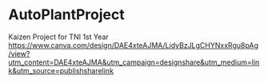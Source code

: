 # AutoPlantProject
Kaizen Project for TNI 1st Year
https://www.canva.com/design/DAE4xteAJMA/LidyBzJLgCHYNxxRgu8pAg/view?utm_content=DAE4xteAJMA&utm_campaign=designshare&utm_medium=link&utm_source=publishsharelink
